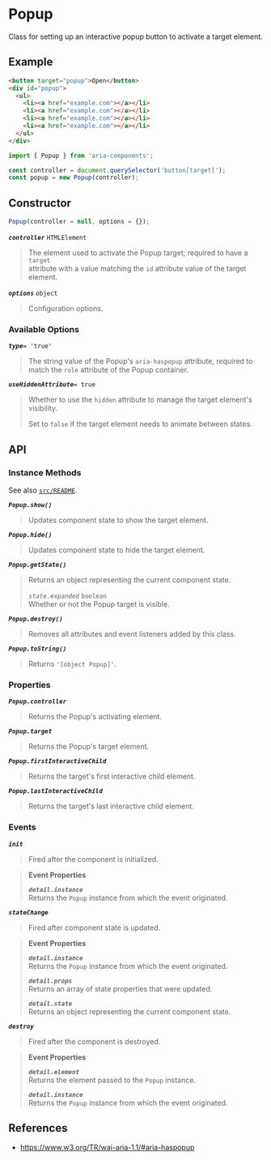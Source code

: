 Popup
=====

Class for setting up an interactive popup button to activate a target element.

## Example

```html
<button target="popup">Open</button>
<div id="popup">
  <ul>
    <li><a href="example.com"></a></li>
    <li><a href="example.com"></a></li>
    <li><a href="example.com"></a></li>
    <li><a href="example.com"></a></li>
  </ul>
</div>
```

```javascript
import { Popup } from 'aria-components';

const controller = document.querySelector('button[target]');
const popup = new Popup(controller);
```

## Constructor

```javascript
Popup(controller = null, options = {});
```

_**`controller`**_ `HTMLElement`  
> The element used to activate the Popup target; required to have a `target`  
attribute with a value matching the `id` attribute value of the target element.

_**`options`**_ `object`  
> Configuration options.

### Available Options

_**`type`**_`= 'true'`  
> The string value of the Popup's `aria-haspopup` attribute, required to  
match the `role` attribute of the Popup container.

_**`useHiddenAttribute`**_`= true`  
> Whether to use the `hidden` attribute to manage the target element's visibility.
>
> Set to `false` if the target element needs to animate between states.

## API

### Instance Methods

See also [`src/README`](../).

_**`Popup.show()`**_  
> Updates component state to show the target element.

_**`Popup.hide()`**_  
> Updates component state to hide the target element.

_**`Popup.getState()`**_  
> Returns an object representing the current component state.
>
> _`state.expanded`_ `boolean`  
> Whether or not the Popup target is visible.

_**`Popup.destroy()`**_  
> Removes all attributes and event listeners added by this class.

_**`Popup.toString()`**_  
> Returns `'[object Popup]'`.

### Properties

_**`Popup.controller`**_  
> Returns the Popup's activating element.

_**`Popup.target`**_  
> Returns the Popup's target element.

_**`Popup.firstInteractiveChild`**_  
> Returns the target's first interactive child element.

_**`Popup.lastInteractiveChild`**_  
> Returns the target's last interactive child element.

### Events

_**`init`**_  
> Fired after the component is initialized.

> **Event Properties**
> 
> _**`detail.instance`**_  
> Returns the `Popup` instance from which the event originated.  

_**`stateChange`**_  
> Fired after component state is updated.

> **Event Properties**
> 
> _**`detail.instance`**_  
> Returns the `Popup` instance from which the event originated.  
>
> _**`detail.props`**_  
> Returns an array of state properties that were updated.  
>
> _**`detail.state`**_  
> Returns an object representing the current component state.

_**`destroy`**_  
> Fired after the component is destroyed.

> **Event Properties**
> 
> _**`detail.element`**_  
> Returns the element passed to the `Popup` instance.  
> 
> _**`detail.instance`**_  
> Returns the `Popup` instance from which the event originated.  

## References

- https://www.w3.org/TR/wai-aria-1.1/#aria-haspopup
